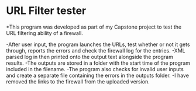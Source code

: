# URL Filter tester 

*This program was developed as part of my Capstone project to test the URL filtering ability of a firewall. 

-After user input, the program launches the URLs, test whether or not it gets through, reports the errors and check the firewall log for the entries. 
-XML parsed log in then printed onto the output text alongside the program results. 
-The outputs are stored in a folder with the start time of the program included in the filename. 
-The program also checks for invalid user inputs and create a separate file containing the errors in the outputs folder. 
-I have removed the links to the firewall from the uploaded version. 
